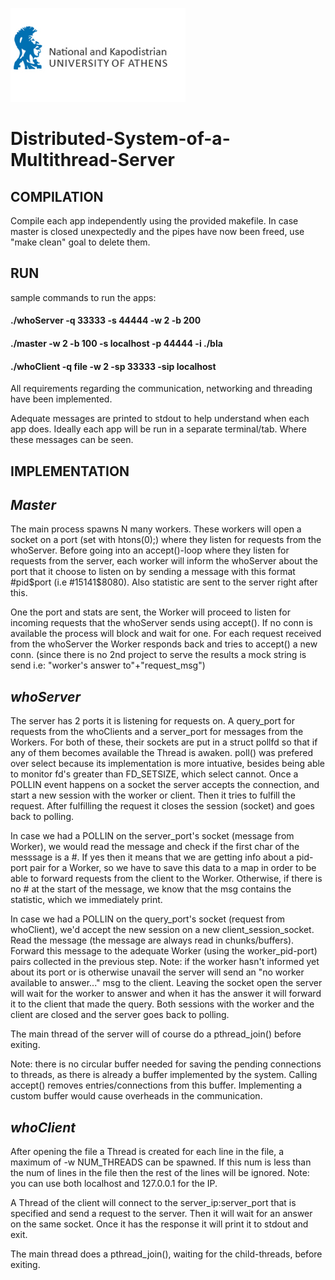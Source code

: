 ![alt text](NKUA.jpg)
# Distributed-System-of-a-Multithread-Server

## COMPILATION

Compile each app independently using the provided makefile.
In case master is closed unexpectedly and the pipes have now been freed,
use "make clean" goal to delete them.

## RUN

sample commands to run the apps:
#### ./whoServer -q 33333 -s 44444 -w 2 -b 200

#### ./master -w 2 -b 100 -s localhost -p 44444 -i ./bla

#### ./whoClient -q file -w 2 -sp 33333 -sip localhost


All requirements regarding the communication, networking and threading have been implemented.

Adequate messages are printed to stdout to help understand when each app does.
Ideally each app will be run in a separate terminal/tab. Where these messages can be seen.


## IMPLEMENTATION

## *Master*
The main process spawns N many workers.
These workers will open a socket on a port (set with htons(0);) where they
listen for requests from the whoServer.
Before going into an accept()-loop where they listen for requests from the
server, each worker will inform the whoServer about the port that it choose
to listen on by sending a message with this format #pid$port (i.e #15141$8080).
Also statistic are sent to the server right after this.

One the port and stats are sent, the Worker will proceed to listen for incoming
requests that the whoServer sends using accept(). If no conn is available the
process will block and wait for one. For each request received from the whoServer
the Worker responds back and tries to accept() a new conn.
(since there is no 2nd project to serve the results a mock string is send
i.e: "worker's answer to"+"request_msg")


## *whoServer*
The server has 2 ports it is listening for requests on. A query_port for
requests from the whoClients and a server_port for messages from the Workers.
For both of these, their sockets are put in a struct pollfd so that if any of
them becomes available the Thread is awaken. poll() was prefered over select
because its implementation is more intuative, besides being able to monitor
fd's greater than FD_SETSIZE, which select cannot.
Once a POLLIN event happens on a socket the server accepts the connection,
and start a new session with the worker or client.
Then it tries to fulfill the request. After fulfilling the request it closes
the session (socket) and goes back to polling.

In case we had a POLLIN on the server_port's socket (message from Worker),
we would read the message and check if the first char of the messsage is a #.
If yes then it means that we are getting info about a pid-port pair for a
Worker, so we have to save this data to a map in order to be able to forward
requests from the client to the Worker.
Otherwise, if there is no # at the start of the message, we know that the msg
contains the statistic, which we immediately print.

In case we had a POLLIN on the query_port's socket (request from whoClient),
we'd accept the new session on a new client_session_socket.
Read the message (the message are always read in chunks/buffers).
Forward this message to the adequate Worker (using the worker_pid-port) pairs
collected in the previous step.
Note: if the worker hasn't informed yet about its port or is otherwise unavail
the server will send an "no worker available to answer..." msg to the client.
Leaving the socket open the server will wait for the worker to answer and
when it has the answer it will forward it to the client that made the query.
Both sessions with the worker and the client are closed and the server goes
back to polling.

The main thread of the server will of course do a pthread_join() before exiting.

Note: there is no circular buffer needed for saving the pending connections to
threads, as there is already a buffer implemented by the system. Calling accept()
removes entries/connections from this buffer. Implementing a custom buffer would
cause overheads in the communication.

## *whoClient*
After opening the file a Thread is created for each line in the file,
a maximum of -w NUM_THREADS can be spawned. If this num is less than the num of
lines in the file then the rest of the lines will be ignored.
Note: you can use both localhost and 127.0.0.1 for the IP.

A Thread of the client will connect to the server_ip:server_port that is
specified and send a request to the server.
Then it will wait for an answer on the same socket. Once it has the response
it will print it to stdout and exit.

The main thread does a pthread_join(), waiting for the child-threads,
before exiting.
